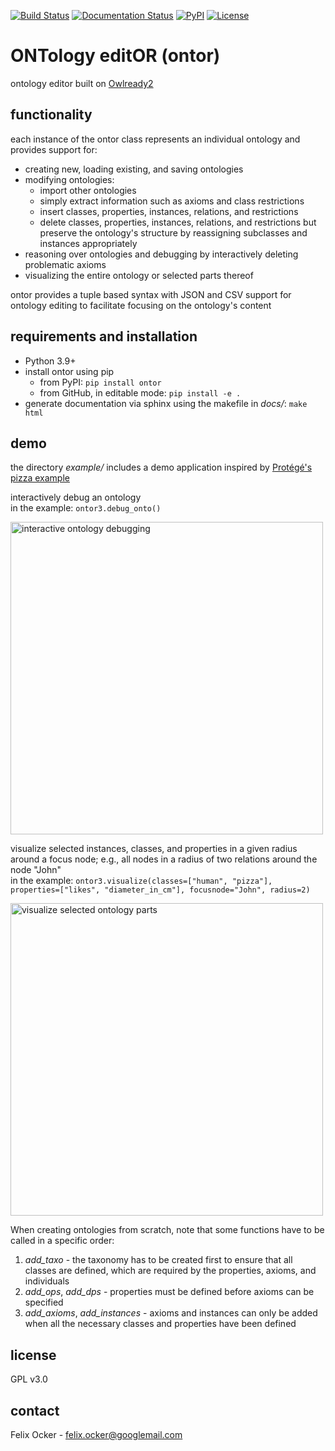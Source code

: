 [![Build Status](https://cloud.drone.io/api/badges/felixocker/ontor/status.svg)](https://cloud.drone.io/felixocker/ontor)
[![Documentation Status](https://readthedocs.org/projects/felixocker-ontor/badge/?version=latest)](https://felixocker-ontor.readthedocs.io/en/latest/?badge=latest)
[![PyPI](https://img.shields.io/pypi/v/ontor)](https://pypi.org/project/ontor/)
[![License](https://img.shields.io/badge/license-GPLv3-blue)](https://www.gnu.org/licenses/gpl-3.0.html)

# ONTology editOR (ontor)
ontology editor built on [Owlready2](https://pypi.org/project/Owlready2/)

## functionality
each instance of the ontor class represents an individual ontology and provides support for:
* creating new, loading existing, and saving ontologies
* modifying ontologies:
  * import other ontologies
  * simply extract information such as axioms and class restrictions
  * insert classes, properties, instances, relations, and restrictions
  * delete classes, properties, instances, relations, and restrictions but preserve the ontology's structure by reassigning subclasses and instances appropriately
* reasoning over ontologies and debugging by interactively deleting problematic axioms
* visualizing the entire ontology or selected parts thereof

ontor provides a tuple based syntax with JSON and CSV support for ontology editing to facilitate focusing on the ontology's content

## requirements and installation
* Python 3.9+
* install ontor using pip
  * from PyPI: ```pip install ontor```
  * from GitHub, in editable mode: ```pip install -e .```
* generate documentation via sphinx using the makefile in *docs/*: ```make html```

## demo
the directory *example/* includes a demo application inspired by [Protégé's pizza example](https://protegewiki.stanford.edu/wiki/Protege4Pizzas10Minutes)

interactively debug an ontology\
in the example: ```ontor3.debug_onto()```

<img src="https://github.com/felixocker/ontor/raw/main/docs/debug.gif" alt="interactive ontology debugging" width="500"/>

visualize selected instances, classes, and properties in a given radius around a focus node; e.g., all nodes in a radius of two relations around the node "John"\
in the example: ```ontor3.visualize(classes=["human", "pizza"], properties=["likes", "diameter_in_cm"], focusnode="John", radius=2)```

<img src="https://github.com/felixocker/ontor/raw/main/docs/visualize.png" alt="visualize selected ontology parts" width="500"/>

When creating ontologies from scratch, note that some functions have to be called in a specific order:
1. *add_taxo* - the taxonomy has to be created first to ensure that all classes are defined, which are required by the properties, axioms, and individuals
2. *add_ops*, *add_dps* - properties must be defined before axioms can be specified
3. *add_axioms*, *add_instances* - axioms and instances can only be added when all the necessary classes and properties have been defined

## license
GPL v3.0

## contact
Felix Ocker - [felix.ocker@googlemail.com](mailto:felix.ocker@googlemail.com)

